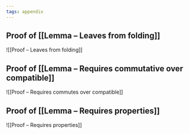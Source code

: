 ```yaml
---
tags: appendix
---
```


## Proof of [[Lemma – Leaves from folding]]

![[Proof – Leaves from folding]]

## Proof of [[Lemma – Requires commutative over compatible]]

![[Proof – Requires commutes over compatible]]

## Proof of [[Lemma – Requires properties]]

![[Proof – Requires properties]]